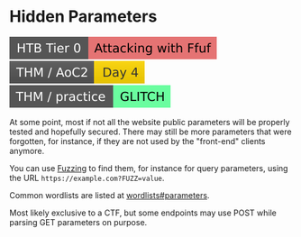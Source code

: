 # Hidden Parameters

[![attacking_with_ffuf](../../../../_badges/htb/attacking_with_ffuf.svg)](https://academy.hackthebox.com/course/preview/attacking-web-applications-with-ffuf)
[![adventofcyber2](../../../../_badges/thm/adventofcyber2/day4.svg)](https://tryhackme.com/room/adventofcyber2)
[![glitch](../../../../_badges/thm-p/glitch.svg)](https://tryhackme.com/r/room/glitch)

<div class="row row-cols-lg-2"><div>

At some point, most if not all the website public parameters will be properly tested and hopefully secured. There may still be more parameters that were forgotten, for instance, if they are not used by the "front-end" clients anymore.

You can use [Fuzzing](fuzzing.md) to find them, for instance for query parameters, using the URL `https://example.com?FUZZ=value`.

Common wordlists are listed at [wordlists#parameters](/cybersecurity/red-team/_knowledge/topics/wordlists.md#parameters).
</div><div>

Most likely exclusive to a CTF, but some endpoints may use POST while parsing GET parameters on purpose.
</div></div>